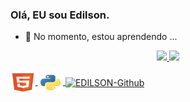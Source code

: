 ### Olá, EU sou Edilson.

- 🌱 No momento, estou aprendendo ...
<div align="center">
  <a href="https://github.com/EDILSONJOSE26">
  <img height="180em" src="https://github-readme-stats.vercel.app/api?username=EDILSONJOSE26&show_icons=true&theme=cobalt&include_all_commits=true&count_private=true"/>
  <img height="180em" src="https://github-readme-stats.vercel.app/api/top-langs/?username=EDILSONJOSE26&layout=compact&langs_count=7&theme=cobalt"/>
</div>

  <div style="display: inline_block"><br>
  <img align="center" alt="EDILSON-HTML" height="30" width="40" src="https://raw.githubusercontent.com/devicons/devicon/master/icons/html5/html5-original.svg">
  <img align="center" alt="EDILSON-Python" height="30" width="40" src="https://raw.githubusercontent.com/devicons/devicon/master/icons/python/python-original.svg">
  <img align="center" alt="EDILSON-Github" height="30" width="40" src="https://cdn.jsdelivr.net/gh/devicons/devicon/icons/github/github-original-wordmark.svg">



  </div>
